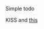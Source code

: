 Simple todo 

KISS and [this](http://slid.es/jdobry/building-large-apps-with-angularjs "http://slid.es/jdobry/building-large-apps-with-angularjs")
